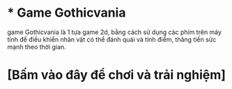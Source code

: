 # * Game Gothicvania
game Gothicvania là 1 tựa game 2d, bằng cách sử dụng các phím trên máy tính để điều khiển nhân vật có thể đánh quái và tính điểm, thăng tiến sức mạnh theo thời gian.
# [Bấm vào đây để chơi và trải nghiệm]
